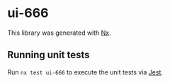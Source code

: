 # ui-666

This library was generated with [Nx](https://nx.dev).

## Running unit tests

Run `nx test ui-666` to execute the unit tests via [Jest](https://jestjs.io).
